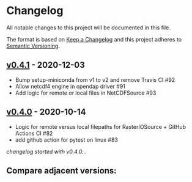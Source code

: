 # Changelog

All notable changes to this project will be documented in this file.

The format is based on [Keep a Changelog](http://keepachangelog.com/en/1.0.0/)
and this project adheres to [Semantic Versioning](http://semver.org/spec/v2.0.0.html).

## [v0.4.1] - 2020-12-03

- Bump setup-miniconda from v1 to v2 and remove Travis CI #92
- Allow netcdf4 engine in opendap driver #91
- Add logic for remote or local files in NetCDFSource #93

## [v0.4.0] - 2020-10-14

- Logic for remote versus local filepaths for RasterIOSource + GitHub Actions CI #82
- add github action for pytest on linux #83

*changelog started with v0.4.0...*

## Compare adjacent versions:

[v0.4.1]: https://github.com/intake/intake-xarray/compare/0.4.1...0.4.0
[v0.4.0]: https://github.com/intake/intake-xarray/compare/0.4.0...0.3.2
[v0.3.2]: https://github.com/intake/intake-xarray/compare/0.3.2...0.3.1
[v0.3.1]: https://github.com/intake/intake-xarray/compare/0.3.1...0.3.0
